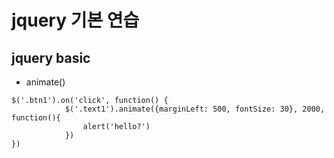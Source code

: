 # jquery 기본 연습

## jquery basic
- animate()
```
$('.btn1').on('click', function() {
            $('.text1').animate({marginLeft: 500, fontSize: 30}, 2000, function(){
                alert('hello?')
            })
})
```
